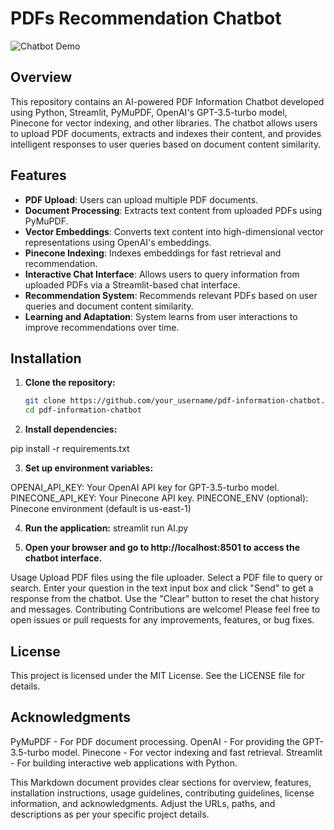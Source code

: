 # PDFs Recommendation Chatbot

![Chatbot Demo](demo.gif)

## Overview

This repository contains an AI-powered PDF Information Chatbot developed using Python, Streamlit, PyMuPDF, OpenAI's GPT-3.5-turbo model, Pinecone for vector indexing, and other libraries. The chatbot allows users to upload PDF documents, extracts and indexes their content, and provides intelligent responses to user queries based on document content similarity.

## Features

- **PDF Upload**: Users can upload multiple PDF documents.
- **Document Processing**: Extracts text content from uploaded PDFs using PyMuPDF.
- **Vector Embeddings**: Converts text content into high-dimensional vector representations using OpenAI's embeddings.
- **Pinecone Indexing**: Indexes embeddings for fast retrieval and recommendation.
- **Interactive Chat Interface**: Allows users to query information from uploaded PDFs via a Streamlit-based chat interface.
- **Recommendation System**: Recommends relevant PDFs based on user queries and document content similarity.
- **Learning and Adaptation**: System learns from user interactions to improve recommendations over time.

## Installation

1. **Clone the repository:**

   ```bash
   git clone https://github.com/your_username/pdf-information-chatbot.git
   cd pdf-information-chatbot
   
2. **Install dependencies:**

pip install -r requirements.txt

3. **Set up environment variables:**

OPENAI_API_KEY: Your OpenAI API key for GPT-3.5-turbo model.
PINECONE_API_KEY: Your Pinecone API key.
PINECONE_ENV (optional): Pinecone environment (default is us-east-1)

4. **Run the application:**
streamlit run AI.py

5. **Open your browser and go to http://localhost:8501 to access the chatbot interface.**

Usage
Upload PDF files using the file uploader.
Select a PDF file to query or search.
Enter your question in the text input box and click "Send" to get a response from the chatbot.
Use the "Clear" button to reset the chat history and messages.
Contributing
Contributions are welcome! Please feel free to open issues or pull requests for any improvements, features, or bug fixes.

## License
This project is licensed under the MIT License. See the LICENSE file for details.

## Acknowledgments
PyMuPDF - For PDF document processing.
OpenAI - For providing the GPT-3.5-turbo model.
Pinecone - For vector indexing and fast retrieval.
Streamlit - For building interactive web applications with Python.


This Markdown document provides clear sections for overview, features, installation instructions, usage guidelines, contributing guidelines, license information, and acknowledgments. Adjust the URLs, paths, and descriptions as per your specific project details.
